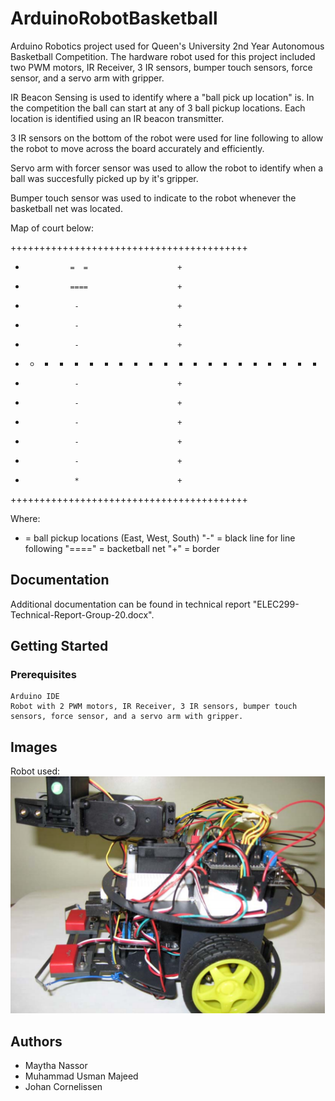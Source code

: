 # ArduinoRobotBasketball
Arduino Robotics project used for Queen's University 2nd Year Autonomous Basketball Competition.
The hardware robot used for this project included two PWM motors, IR Receiver, 3 IR sensors, bumper touch sensors, force sensor, and a servo arm with gripper.

IR Beacon Sensing is used to identify where a "ball pick up location" is. In the competition the ball can start at any of 3 ball pickup locations. Each location is identified using an IR beacon transmitter.

3 IR sensors on the bottom of the robot were used for line following to allow the robot to move across the board accurately and efficiently.

Servo arm with forcer sensor was used to allow the robot to identify when a ball was succesfully picked up by it's gripper.

Bumper touch sensor was used to indicate to the robot whenever the basketball net was located.

Map of court below:

+++++++++++++++++++++++++++++++++++++++++
+               =  =                    +
+				====					+
+				 -						+
+				 -						+
+				 - 						+
+ * - - - - - - - - - - - - - - - - - * +
+				 -						+
+				 -						+
+				 -						+
+				 -						+
+				 -						+
+				 *						+
+++++++++++++++++++++++++++++++++++++++++

Where:
* = ball pickup locations (East, West, South)
"-" = black line for line following
"====" = backetball net
"+" = border

## Documentation

Additional documentation can be found in technical report "ELEC299-Technical-Report-Group-20.docx".

## Getting Started

### Prerequisites

```
Arduino IDE
Robot with 2 PWM motors, IR Receiver, 3 IR sensors, bumper touch sensors, force sensor, and a servo arm with gripper.
```

## Images

Robot used:
![alt text](https://github.com/johan1252/ArduinoRobotBasketball/blob/master/299_robot.png?raw=true)

## Authors

* Maytha Nassor
* Muhammad Usman Majeed
* Johan Cornelissen